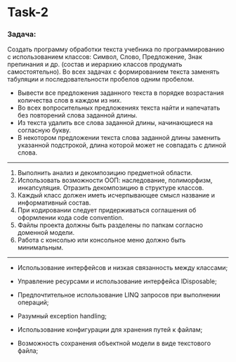 # Task-2
### Задача: 
Создать программу обработки текста учебника по программированию с использованием классов: Символ, Слово, Предложение, Знак препинания и др. (состав и иерархию классов продумать самостоятельно). Во всех задачах с формированием текста заменять табуляции и последовательности пробелов одним пробелом.
*	Вывести все предложения заданного текста в порядке возрастания количества слов в каждом из них.
*	Во всех вопросительных предложениях текста найти и напечатать без повторений слова заданной длины.
*	Из текста удалить все слова заданной длины, начинающиеся на согласную букву.
*	В некотором предложении текста слова заданной длины заменить указанной подстрокой, длина которой может не совпадать с длиной слова.
***

1.	Выполнить анализ и декомпозицию предметной области.
2.	Использовать возможности ООП: наследование, полиморфизм, инкапсуляция. Отразить декомпозицию в структуре классов.
3.	Каждый класс должен иметь исчерпывающее смысл название и информативный состав.
4.	При кодировании следует придерживаться соглашения об оформлении кода code convention.
5.	Файлы проекта должны быть разделены по папкам согласно доменной модели.
6.	Работа с консолью или консольное меню должно быть минимальным.
***

* Использование интерфейсов и низкая связанность между классами;
* Управление ресурсами и использование интерфейса IDisposable; 
* Предпочтительное использование LINQ запросов при выполнении операций;
* Разумный exception handling;

* Использование конфигурации для хранения путей к файлам;
* Возможность сохранения объектной модели в виде текстового файла;
